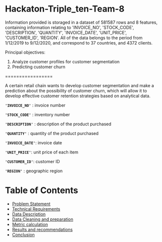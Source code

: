 # Hackaton-Triple_ten-Team-8

Information provided is storaged in a dataset of 581587 rows and 8 features, containing information relating to 'INVOICE_NO', 'STOCK_CODE', 'DESCRIPTION', 'QUANTITY', 'INVOICE_DATE', 'UNIT_PRICE', 'CUSTOMER_ID', 'REGION'. All of the data belongs to the period from 1/12/2019 to 9/12/2020, and correspond to 37 countries, and 4372 clients.

Principal objectives: 
1. Analyze customer profiles for customer segmentation 
2. Predicting customer churn

=================

A certain retail chain wants to develop customer segmentation and make a prediction about the possibility of customer churn, which will allow it to develop effective customer retention strategies based on analytical data.

<code>**'INVOICE_NO'**</code> : invoice number 

<code>**'STOCK_CODE'**</code> : inventory number

<code>**'DESCRIPTION'**</code> : description of the product purchased 

<code>**'QUANTITY'**</code> : quantity of the product purchased

<code>**'INVOICE_DATE'**</code>: invoice date 

<code>**'UNIT_PRICE'**</code>: unit price of each item

<code>**'CUSTOMER_ID'**</code>: customer ID

<code>**'REGION'**</code> : geographic region 

# Table of Contents
* [Problem Statement](#problem)
* [Technical Requirements](#technical)
* [Data Description](#data)
* [Data Cleaning and preparation](#preparation)
* [Metric calculation](#metric)
* [Results and recommendations](#observations)
* [Conclusion](#conclusion)
